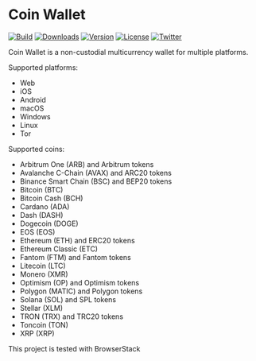 # Coin Wallet

[![Build](https://github.com/coinspace/coinspace/actions/workflows/ci.yml/badge.svg)](https://github.com/CoinSpace/CoinSpace/actions/workflows/ci.yml)
[![Downloads](https://img.shields.io/github/downloads/coinspace/coinspace/total)](https://github.com/CoinSpace/CoinSpace/releases)
[![Version](https://img.shields.io/github/v/release/coinspace/coinspace?label=version)](https://github.com/CoinSpace/CoinSpace/releases)
[![License](https://img.shields.io/github/license/CoinSpace/CoinSpace?color=blue)](https://github.com/CoinSpace/CoinSpace/blob/master/LICENSE)
[![Twitter](https://img.shields.io/twitter/follow/CoinAppWallet?style=social)](https://twitter.com/intent/follow?screen_name=CoinAppWallet)

Coin Wallet is a non-custodial multicurrency wallet for multiple platforms.

Supported platforms:
- Web
- iOS
- Android
- macOS
- Windows
- Linux
- Tor

Supported coins:
- Arbitrum One (ARB) and Arbitrum tokens
- Avalanche C-Chain (AVAX) and ARC20 tokens
- Binance Smart Chain (BSC) and BEP20 tokens
- Bitcoin (BTC)
- Bitcoin Cash (BCH)
- Cardano (ADA)
- Dash (DASH)
- Dogecoin (DOGE)
- EOS (EOS)
- Ethereum (ETH) and ERC20 tokens
- Ethereum Classic (ETC)
- Fantom (FTM) and Fantom tokens
- Litecoin (LTC)
- Monero (XMR)
- Optimism (OP) and Optimism tokens
- Polygon (MATIC) and Polygon tokens
- Solana (SOL) and SPL tokens
- Stellar (XLM)
- TRON (TRX) and TRC20 tokens
- Toncoin (TON)
- XRP (XRP)

This project is tested with BrowserStack
